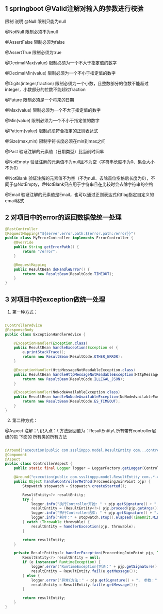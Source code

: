 ## 1 springboot @Valid注解对输入的参数进行校验

限制 说明 
@Null 限制只能为null

@NotNull 限制必须不为null 

@AssertFalse 限制必须为false 

@AssertTrue 限制必须为true 

@DecimalMax(value) 限制必须为一个不大于指定值的数字 

@DecimalMin(value) 限制必须为一个不小于指定值的数字 

@Digits(integer,fraction) 限制必须为一个小数，且整数部分的位数不能超过integer，小数部分的位数不能超过fraction 

@Future 限制必须是一个将来的日期 

@Max(value) 限制必须为一个不大于指定值的数字 

@Min(value) 限制必须为一个不小于指定值的数字 

@Pattern(value) 限制必须符合指定的正则表达式 

@Size(max,min) 限制字符长度必须在min到max之间 

@Past 验证注解的元素值（日期类型）比当前时间早 

@NotEmpty 验证注解的元素值不为null且不为空（字符串长度不为0、集合大小不为0）

@NotBlank 验证注解的元素值不为空（不为null、去除首位空格后长度为0），不同于@NotEmpty，@NotBlank只应用于字符串且在比较时会去除字符串的空格 

@Email 验证注解的元素值是Email，也可以通过正则表达式和flag指定自定义的email格式 

## 2 对项目中的error的返回数据做统一处理

```java
@RestController
@RequestMapping("${server.error.path:${error.path:/error}}")
public class MyErrorController implements ErrorController {
    @Override
    public String getErrorPath() {
        return "/error";
    }

    @RequestMapping
    public ResultBean doHandleError() {
        return new ResultBean(ResultCode.TIMEOUT);
    }
}
```

## 3 对项目中的exception做统一处理

1) 第一种方式：
```java

@ControllerAdvice
@ResponseBody
public class ExceptionHandlerAdvice {

    @ExceptionHandler(Exception.class)
    public ResultBean handleException(Exception e) {
        e.printStackTrace();
        return new ResultBean(ResultCode.OTHER_ERROR);
    }

    @ExceptionHandler(HttpMessageNotReadableException.class)
    public ResultBean handleHttpMessageNotReadableException(HttpMessageNotReadableException e) {
        return new ResultBean(ResultCode.ILLEGAL_JSON);
    }

    @ExceptionHandler(NoNodeAvailableException.class)
    public ResultBean handleNoNodeAvailableException(NoNodeAvailableException e) {
        return new ResultBean(ResultCode.ES_TIMEOUT);
    }
}

```

2) 第二种方式：

@Aspect 注解；\\
织入点：\\
方法返回值为：ResultEntity\\
所有带有controller层级的包 下面的 所有类的所有方法

```java

@Around("execution(public com.ssslinppp.model.ResultEntity com...controller...*(..))")
@Component
@Aspect
public class ControllerAspect {
    public static final Logger logger = LoggerFactory.getLogger(ControllerAspect.class);

    @Around("execution(public com.ssslinppp.model.ResultEntity com..*.controller..*.*(..))")
    public Object handleControllerMethod(ProceedingJoinPoint pjp) {
        Stopwatch stopwatch = Stopwatch.createStarted();

        ResultEntity<?> resultEntity;
        try {
            logger.info("执行Controller开始: " + pjp.getSignature() + " 参数：" + Lists.newArrayList(pjp.getArgs()).toString());
            resultEntity = (ResultEntity<?>) pjp.proceed(pjp.getArgs());
            logger.info("执行Controller结束: " + pjp.getSignature() + "， 返回值：" + resultEntity.toString());
            logger.info("耗时：" + stopwatch.stop().elapsed(TimeUnit.MILLISECONDS) + "(毫秒).");
        } catch (Throwable throwable) {
            resultEntity = handlerException(pjp, throwable);
        }

        return resultEntity;
    }

    private ResultEntity<?> handlerException(ProceedingJoinPoint pjp, Throwable e) {
        ResultEntity<?> resultEntity = null;
        if (e instanceof RuntimeException) {
            logger.error("RuntimeException{方法：" + pjp.getSignature() + "， 参数：" + pjp.getArgs() + ",异常：" + e.getMessage() + "}", e);
            resultEntity = ResultEntity.fail(e.getMessage());
        } else {
            logger.error("异常{方法：" + pjp.getSignature() + "， 参数：" + pjp.getArgs() + ",异常：" + e.getMessage() + "}", e);
            resultEntity = ResultEntity.fail(e.getMessage());
        }

        return resultEntity;
    }
}

```

